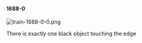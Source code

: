 #### 1688-0
![train-1688-0-0.png](https://github.com/lil-lab/nlvr/raw/master/nlvr/train/images/63/train-1688-0-0.png "train-1688-0-0.png")

There is exactly one black object touching the edge